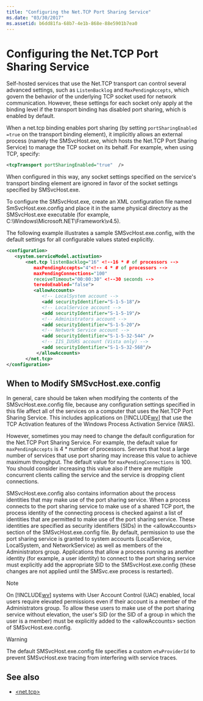 ```yaml
---
title: "Configuring the Net.TCP Port Sharing Service"
ms.date: "03/30/2017"
ms.assetid: b6dd81fa-68b7-4e1b-868e-88e5901b7ea0
---
```

# Configuring the Net.TCP Port Sharing Service
Self-hosted services that use the Net.TCP transport can control several advanced settings, such as `ListenBacklog` and `MaxPendingAccepts`, which govern the behavior of the underlying TCP socket used for network communication. However, these settings for each socket only apply at the binding level if the transport binding has disabled port sharing, which is enabled by default.  
  
 When a net.tcp binding enables port sharing (by setting `portSharingEnabled =true` on the transport binding element), it implicitly allows an external process (namely the SMSvcHost.exe, which hosts the Net.TCP Port Sharing Service) to manage the TCP socket on its behalf. For example, when using TCP, specify:  
  
```xml  
<tcpTransport portSharingEnabled="true"  />  
```  
  
 When configured in this way, any socket settings specified on the service's transport binding element are ignored in favor of the socket settings specified by SMSvcHost.exe.  
  
 To configure the SMSvcHost.exe, create an XML configuration file named SmSvcHost.exe.config and place it in the same physical directory as the SMSvcHost.exe executable (for example, C:\Windows\Microsoft.NET\Framework\v4.5).  
  
 The following example illustrates a sample SMSvcHost.exe.config, with the default settings for all configurable values stated explicitly.  
  
```xml  
<configuration>  
   <system.serviceModel.activation>  
       <net.tcp listenBacklog="16" <!--16 * # of processors -->  
          maxPendingAccepts="4"<!-- 4 * # of processors -->  
          maxPendingConnections="100"  
          receiveTimeout="00:00:30" <!--30 seconds -->  
          teredoEnabled="false">  
          <allowAccounts>  
             <!-- LocalSystem account -->  
             <add securityIdentifier="S-1-5-18"/>  
             <!-- LocalService account -->  
             <add securityIdentifier="S-1-5-19"/>  
             <!-- Administrators account -->  
             <add securityIdentifier="S-1-5-20"/>  
             <!-- Network Service account -->  
             <add securityIdentifier="S-1-5-32-544" />  
             <!-- IIS_IUSRS account (Vista only) -->  
             <add securityIdentifier="S-1-5-32-568"/>  
           </allowAccounts>  
       </net.tcp>  
</configuration>  
```  
  
## When to Modify SMSvcHost.exe.config  
 In general, care should be taken when modifying the contents of the SMSvcHost.exe.config file, because any configuration settings specified in this file affect all of the services on a computer that uses the Net.TCP Port Sharing Service. This includes applications on [!INCLUDE[wv](../../../../includes/wv-md.md)] that use the TCP Activation features of the Windows Process Activation Service (WAS).  
  
 However, sometimes you may need to change the default configuration for the Net.TCP Port Sharing Service. For example, the default value for `maxPendingAccepts` is 4 * number of processors. Servers that host a large number of services that use port sharing may increase this value to achieve maximum throughput. The default value for `maxPendingConnections` is 100. You should consider increasing this value also if there are multiple concurrent clients calling the service and the service is dropping client connections.  
  
 SMSvcHost.exe.config also contains information about the process identities that may make use of the port sharing service. When a process connects to the port sharing service to make use of a shared TCP port, the process identity of the connecting process is checked against a list of identities that are permitted to make use of the port sharing service. These identities are specified as security identifiers (SIDs) in the \<allowAccounts> section of the SMSvcHost.exe.config file. By default, permission to use the port sharing service is granted to system accounts (LocalService, LocalSystem, and NetworkService) as well as members of the Administrators group. Applications that allow a process running as another identity (for example, a user identity) to connect to the port sharing service must explicitly add the appropriate SID to the SMSvcHost.exe.config (these changes are not applied until the SMSvc.exe process is restarted).  
  
> [!NOTE]
> On [!INCLUDE[wv](../../../../includes/wv-md.md)] systems with User Account Control (UAC) enabled, local users require elevated permissions even if their account is a member of the Administrators group. To allow these users to make use of the port sharing service without elevation, the user's SID (or the SID of a group in which the user is a member) must be explicitly added to the \<allowAccounts> section of SMSvcHost.exe.config.  
  
> [!WARNING]
>  The default SMSvcHost.exe.config file specifies a custom `etwProviderId` to prevent SMSvcHost.exe tracing from interfering with service traces.  
  
## See also

- [\<net.tcp>](../../../../docs/framework/configure-apps/file-schema/wcf/net-tcp.md)
